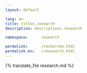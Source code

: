 ```yaml
---
layout: default

lang: en
title: titles.research
description: descriptions.research

namespace:      research

permalink:      /recherche.html
permalink_en:   /reasearch.html
---
```


{% translate_file research.md %}
